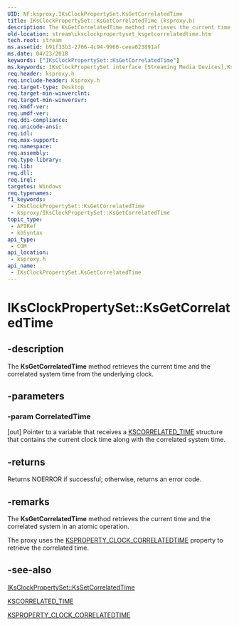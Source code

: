 ```yaml
---
UID: NF:ksproxy.IKsClockPropertySet.KsGetCorrelatedTime
title: IKsClockPropertySet::KsGetCorrelatedTime (ksproxy.h)
description: The KsGetCorrelatedTime method retrieves the current time and the correlated system time from the underlying clock.
old-location: stream\iksclockpropertyset_ksgetcorrelatedtime.htm
tech.root: stream
ms.assetid: b91f33b3-2706-4c94-9960-ceea023891af
ms.date: 04/23/2018
keywords: ["IKsClockPropertySet::KsGetCorrelatedTime"]
ms.keywords: IKsClockPropertySet interface [Streaming Media Devices],KsGetCorrelatedTime method, IKsClockPropertySet.KsGetCorrelatedTime, IKsClockPropertySet::KsGetCorrelatedTime, KsGetCorrelatedTime, KsGetCorrelatedTime method [Streaming Media Devices], KsGetCorrelatedTime method [Streaming Media Devices],IKsClockPropertySet interface, ksproxy/IKsClockPropertySet::KsGetCorrelatedTime, ksproxy_79582c7f-456c-420e-88eb-b0cb6916040f.xml, stream.iksclockpropertyset_ksgetcorrelatedtime
req.header: ksproxy.h
req.include-header: Ksproxy.h
req.target-type: Desktop
req.target-min-winverclnt: 
req.target-min-winversvr: 
req.kmdf-ver: 
req.umdf-ver: 
req.ddi-compliance: 
req.unicode-ansi: 
req.idl: 
req.max-support: 
req.namespace: 
req.assembly: 
req.type-library: 
req.lib: 
req.dll: 
req.irql: 
targetos: Windows
req.typenames: 
f1_keywords:
 - IKsClockPropertySet::KsGetCorrelatedTime
 - ksproxy/IKsClockPropertySet::KsGetCorrelatedTime
topic_type:
 - APIRef
 - kbSyntax
api_type:
 - COM
api_location:
 - ksproxy.h
api_name:
 - IKsClockPropertySet.KsGetCorrelatedTime
---
```


# IKsClockPropertySet::KsGetCorrelatedTime


## -description

The <b>KsGetCorrelatedTime</b> method retrieves the current time and the correlated system time from the underlying clock.

## -parameters

### -param CorrelatedTime 

[out]
Pointer to a variable that receives a <a href="https://docs.microsoft.com/windows-hardware/drivers/ddi/ks/ns-ks-kscorrelated_time">KSCORRELATED_TIME</a> structure that contains the current clock time along with the correlated system time.

## -returns

Returns NOERROR if successful; otherwise, returns an error code.

## -remarks

The <b>KsGetCorrelatedTime</b> method retrieves the current time and the correlated system in an atomic operation. 

The proxy uses the <a href="https://docs.microsoft.com/windows-hardware/drivers/stream/ksproperty-clock-correlatedtime">KSPROPERTY_CLOCK_CORRELATEDTIME</a> property to retrieve the correlated time.

## -see-also

<a href="https://docs.microsoft.com/windows-hardware/drivers/ddi/ksproxy/nf-ksproxy-iksclockpropertyset-kssetcorrelatedtime">IKsClockPropertySet::KsSetCorrelatedTime</a>



<a href="https://docs.microsoft.com/windows-hardware/drivers/ddi/ks/ns-ks-kscorrelated_time">KSCORRELATED_TIME</a>



<a href="https://docs.microsoft.com/windows-hardware/drivers/stream/ksproperty-clock-correlatedtime">KSPROPERTY_CLOCK_CORRELATEDTIME</a>

